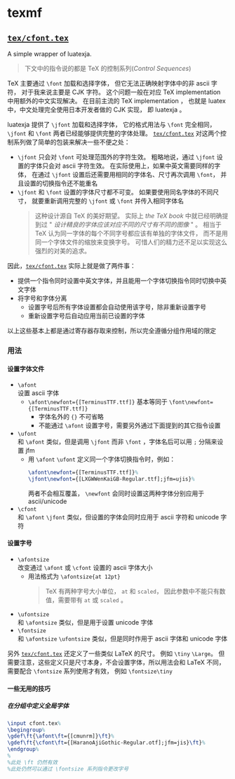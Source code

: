 # texmf

## [`tex/cfont.tex`](tex/cfont.tex)

A simple wrapper of luatexja.

> 下文中的指令说的都是 TeX 的控制系列(*Control Sequences*)

TeX 主要通过 `\font` 加载和选择字体，
但它无法正确映射字体中的非 ascii 字符，
对于我来说主要是 CJK 字符。
这个问题一般在对应 TeX implementation 中用额外的中文实现解决。
在目前主流的 TeX implementation ，
也就是 luatex 中，中文处理完全使用日本开发者做的 CJK 实现，
即 luatexja 。

luatexja 提供了 `\jfont` 加载和选择字体，
它的格式用法与 `\font` 完全相同，
`\jfont` 和 `\font` 两者已经能够提供完整的字体处理。
[`tex/cfont.tex`](tex/cfont.tex)
对这两个控制系列做了简单的包装来解决一些不便之处：
- `\jfont` 只会对 `\font` 可处理范围外的字符生效。
	粗略地说，通过 `\jfont` 设置的字体只会对 ascii 字符生效。
	在实际使用上，如果中英文需要同样的字体，
	在通过 `\jfont` 设置后还需要用相同的字体名、尺寸再次调用 `\font`，
	并且设置的切换指令还不能重名
- `\jfont` 和 `\font` 设置的字体尺寸都不可变。
	如果要使用同名字体的不同尺寸，
	就要重新调用完整的 `\jfont` 或 `\font` 并传入相同字体名
	> 这种设计源自 TeX 的美好期望。
	> 实际上 *the TeX book* 中就已经明确提到过
	> " *设计精良的字体应该对应不同的尺寸有不同的图像* " 。
	> 相当于 TeX 认为同一字体的每个不同字号都应该有单独的字体文件，
	> 而不是用同一个字体文件的缩放来变换字号。
	> 可惜人们的精力还不足以实现这么强烈的对美的追求。

因此，[`tex/cfont.tex`](tex/cfont.tex) 实际上就是做了两件事：
- 提供一个指令同时设置中英文字体，并且能用一个字体切换指令同时切换中英文字体
- 将字号和字体分离
	- 设置字号后所有字体设置都会自动使用该字号，除非重新设置字号
	- 重新设置字号后自动应用当前已设置的字体

以上这些基本上都是通过寄存器存取来控制，所以完全遵循分组作用域的限定

### 用法

#### 设置字体文件

- `\afont`  
	设置 ascii 字体
	- `\afont\newfont={[TerminusTTF.ttf]}` 基本等同于
		`\font\newfont={[TerminusTTF.ttf]}`
		- 字体名外的 `{}` 不可省略
		- 不能通过 `\afont` 设置字号，需要另外通过下面提到的其它指令设置
- `\ufont`  
	和 `\afont` 类似，但是调用 `\jfont` 而非 `\font` ，字体名后可以用 `;` 分隔来设置 jfm
	- 用 `\afont` `\ufont` 定义同一个字体切换指令时，例如：
		```latex
		\afont\newfont={[TerminusTTF.ttf]}%
		\jfont\newfont={[LXGWWenKaiGB-Regular.ttf];jfm=ujis}%
		```
		两者不会相互覆盖， `\newfont` 会同时设置这两种字体分别应用于 ascii/unicode
- `\cfont`  
	和 `\afont` `\jfont` 类似，但设置的字体会同时应用于 ascii 字符和 unicode 字符

#### 设置字号

- `\afontsize`  
	改变通过 `\afont` 或 `\cfont` 设置的 ascii 字体大小
	- 用法格式为 `\afontsize{at 12pt}`
		> TeX 有两种字号大小单位， `at` 和 `scaled`，
		> 因此参数中不能只有数值，需要带有 `at` 或 `scaled` 。
- `\ufontsize`  
	和 `\afontsize` 类似，但是用于设置 unicode 字体
- `\fontsize`  
	和 `\afontsize` `\ufontsize` 类似，但是同时作用于 ascii 字体和 unicode 字体

另外 [`tex/cfont.tex`](tex/cfont.tex) 还定义了一些类似 LaTeX 的尺寸。
例如 `\tiny` `\Large`。
但需要注意，这些定义只是尺寸本身，不会设置字体，所以用法会和 LaTeX 不同，
需要配合 `\fontsize` 系列使用才有效，
例如 `\fontsize\tiny`

#### 一些无用的技巧

##### 在分组中定义全局字体

```latex
\input cfont.tex%
\begingroup%
\gdef\ft{\afont\ft={[cmunrm]}\ft}%
\gdef\ft{\cfont\ft={[HaranoAjiGothic-Regular.otf];jfm=jis}\ft}%
\endgroup%
%
%此处 \ft 仍然有效
%此处仍然可以通过 \fontsize 系列指令更改字号
```
